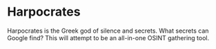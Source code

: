 # Harpocrates
Harpocrates is the Greek god of silence and secrets. What secrets can Google find? This will attempt to be an all-in-one OSINT gathering tool.
